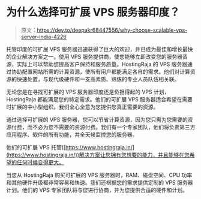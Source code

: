# 为什么选择可扩展 VPS 服务器印度？

> 原文：<https://dev.to/deepakr68447556/why-choose-scalable-vps-server-india-4226>

托管印度的可扩展 VPS 服务器迅速获得了巨大的欢迎，并已成为最佳和增长最快的企业解决方案之一。使用 VPS 服务提供商，使您能够立即改变您的服务器资源，实际上可以帮助您提高客户保持和服务质量。HostingRaja 的 VPS 服务器通过协助配置网站所需的计算资源，使所有用户都能满足各自的需求。他们对计算资源的快速处置，与现代级硬件和一支高素质、熟练的专业人员队伍相关联。

无论您是在寻找可扩展的 VPS 服务器印度还是负担得起的 VPS 计划，HostingRaja 都能满足您的特定需求。他们的可扩展 VPS 服务器适合希望在需要时扩展的中小型组织。我们全心全意为您提供您真正需要的资源。

通过选择可扩展的 VPS 服务器，您可以节省计算资源，因为您只需为您需要的资源付费，而不必为您不需要的资源付费。我们有一个专家团队，他们将负责第三方应用程序、软件的所有功能，并全天候监控您的服务器。

他们的可扩展 VPS 托管([https://www.hostingraja.in/](https://www.hostingraja.in/))解决方案让您拥有您想要的能力，并且能够在您希望的任何时候变得更大。

当您从 HostingRaja 购买可扩展的 VPS 服务器时，RAM、磁盘空间、CPU 功率和其他硬件升级都非常容易和快速。我们还根据您的需求提供定制的 VPS 服务器计划。他们的 VPS 专家团队将与您进行协商，并为您提供合适的硬件和计划。